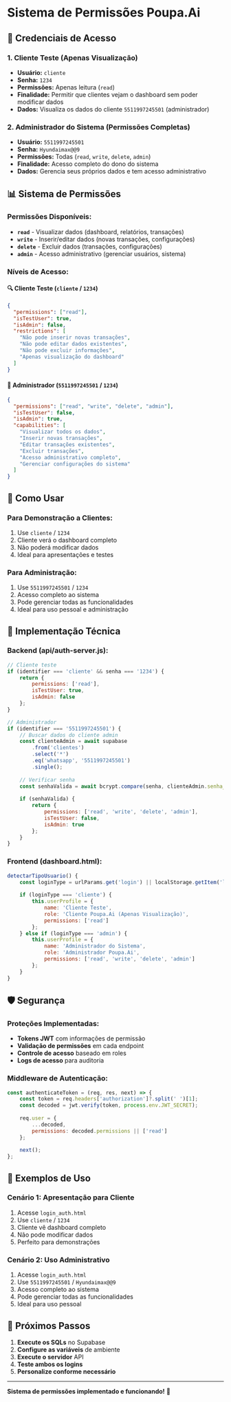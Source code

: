 # Sistema de Permissões Poupa.Ai

## 🔐 **Credenciais de Acesso**

### **1. Cliente Teste (Apenas Visualização)**
- **Usuário:** `cliente`
- **Senha:** `1234`
- **Permissões:** Apenas leitura (`read`)
- **Finalidade:** Permitir que clientes vejam o dashboard sem poder modificar dados
- **Dados:** Visualiza os dados do cliente `5511997245501` (administrador)

### **2. Administrador do Sistema (Permissões Completas)**
- **Usuário:** `5511997245501`
- **Senha:** `Hyundaimax@@9`
- **Permissões:** Todas (`read`, `write`, `delete`, `admin`)
- **Finalidade:** Acesso completo do dono do sistema
- **Dados:** Gerencia seus próprios dados e tem acesso administrativo

## 📊 **Sistema de Permissões**

### **Permissões Disponíveis:**
- **`read`** - Visualizar dados (dashboard, relatórios, transações)
- **`write`** - Inserir/editar dados (novas transações, configurações)
- **`delete`** - Excluir dados (transações, configurações)
- **`admin`** - Acesso administrativo (gerenciar usuários, sistema)

### **Níveis de Acesso:**

#### **🔍 Cliente Teste (`cliente` / `1234`)**
```json
{
  "permissions": ["read"],
  "isTestUser": true,
  "isAdmin": false,
  "restrictions": [
    "Não pode inserir novas transações",
    "Não pode editar dados existentes",
    "Não pode excluir informações",
    "Apenas visualização do dashboard"
  ]
}
```

#### **👑 Administrador (`5511997245501` / `1234`)**
```json
{
  "permissions": ["read", "write", "delete", "admin"],
  "isTestUser": false,
  "isAdmin": true,
  "capabilities": [
    "Visualizar todos os dados",
    "Inserir novas transações",
    "Editar transações existentes",
    "Excluir transações",
    "Acesso administrativo completo",
    "Gerenciar configurações do sistema"
  ]
}
```

## 🎯 **Como Usar**

### **Para Demonstração a Clientes:**
1. Use `cliente` / `1234`
2. Cliente verá o dashboard completo
3. Não poderá modificar dados
4. Ideal para apresentações e testes

### **Para Administração:**
1. Use `5511997245501` / `1234`
2. Acesso completo ao sistema
3. Pode gerenciar todas as funcionalidades
4. Ideal para uso pessoal e administração

## 🔧 **Implementação Técnica**

### **Backend (api/auth-server.js):**
```javascript
// Cliente teste
if (identifier === 'cliente' && senha === '1234') {
    return {
        permissions: ['read'],
        isTestUser: true,
        isAdmin: false
    };
}

// Administrador
if (identifier === '5511997245501') {
    // Buscar dados do cliente admin
    const clienteAdmin = await supabase
        .from('clientes')
        .select('*')
        .eq('whatsapp', '5511997245501')
        .single();
    
    // Verificar senha
    const senhaValida = await bcrypt.compare(senha, clienteAdmin.senha_hash);
    
    if (senhaValida) {
        return {
            permissions: ['read', 'write', 'delete', 'admin'],
            isTestUser: false,
            isAdmin: true
        };
    }
}
```

### **Frontend (dashboard.html):**
```javascript
detectarTipoUsuario() {
    const loginType = urlParams.get('login') || localStorage.getItem('loginType');
    
    if (loginType === 'cliente') {
        this.userProfile = {
            name: 'Cliente Teste',
            role: 'Cliente Poupa.Ai (Apenas Visualização)',
            permissions: ['read']
        };
    } else if (loginType === 'admin') {
        this.userProfile = {
            name: 'Administrador do Sistema',
            role: 'Administrador Poupa.Ai',
            permissions: ['read', 'write', 'delete', 'admin']
        };
    }
}
```

## 🛡️ **Segurança**

### **Proteções Implementadas:**
- **Tokens JWT** com informações de permissão
- **Validação de permissões** em cada endpoint
- **Controle de acesso** baseado em roles
- **Logs de acesso** para auditoria

### **Middleware de Autenticação:**
```javascript
const authenticateToken = (req, res, next) => {
    const token = req.headers['authorization']?.split(' ')[1];
    const decoded = jwt.verify(token, process.env.JWT_SECRET);
    
    req.user = {
        ...decoded,
        permissions: decoded.permissions || ['read']
    };
    
    next();
};
```

## 📝 **Exemplos de Uso**

### **Cenário 1: Apresentação para Cliente**
1. Acesse `login_auth.html`
2. Use `cliente` / `1234`
3. Cliente vê dashboard completo
4. Não pode modificar dados
5. Perfeito para demonstrações

### **Cenário 2: Uso Administrativo**
1. Acesse `login_auth.html`
2. Use `5511997245501` / `Hyundaimax@@9`
3. Acesso completo ao sistema
4. Pode gerenciar todas as funcionalidades
5. Ideal para uso pessoal

## 🚀 **Próximos Passos**

1. **Execute os SQLs** no Supabase
2. **Configure as variáveis** de ambiente
3. **Execute o servidor** API
4. **Teste ambos os logins**
5. **Personalize conforme necessário**

---

**Sistema de permissões implementado e funcionando!** 🎉
